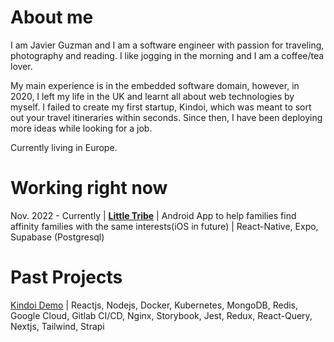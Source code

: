 # About me

I am Javier Guzman and I am a software engineer with passion for traveling, photography and reading. I like jogging in the morning and I am a coffee/tea lover.

My main experience is in the embedded software domain, however, in 2020, I left my life in the UK and learnt all about web technologies by myself. I failed to create my first startup, Kindoi, which was meant to sort out your travel itineraries within seconds. Since then, I have been deploying more ideas while looking for a job.

Currently living in Europe.

# Working right now

Nov. 2022 - Currently | [**Little Tribe**](https://www.littletribe.app) | Android App to help families find affinity families with the same interests(iOS in future) | React-Native, Expo, Supabase (Postgresql)

# Past Projects

[Kindoi Demo](https://www.youtube.com/watch?v=GEFlbBDr_Rw) | Reactjs, Nodejs, Docker, Kubernetes, MongoDB, Redis, Google Cloud, Gitlab CI/CD, Nginx, Storybook, Jest, Redux, React-Query, Nextjs, Tailwind, Strapi
